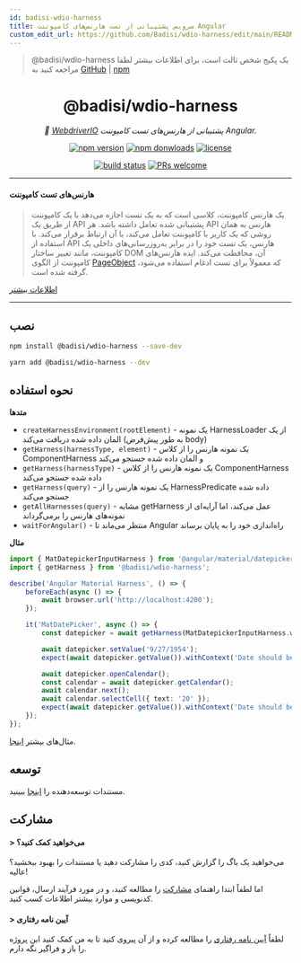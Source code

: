 ```yaml
---
id: badisi-wdio-harness
title: سرویس پشتیبانی از تست هارنس‌های کامپوننت Angular
custom_edit_url: https://github.com/Badisi/wdio-harness/edit/main/README.md
---
```



> @badisi/wdio-harness یک پکیج شخص ثالث است، برای اطلاعات بیشتر لطفا مراجعه کنید به [GitHub](https://github.com/Badisi/wdio-harness) | [npm](https://www.npmjs.com/package/@badisi/wdio-harness)
<h1 align="center">
    @badisi/wdio-harness
</h1>

<p align="center">
    <i>🔬 <a href="https://webdriver.io" alt="wdio">WebdriverIO</a> پشتیبانی از هارنس‌های تست کامپوننت Angular.</i><br/>
</p>

<p align="center">
    <a href="https://www.npmjs.com/package/@badisi/wdio-harness">
        <img src="https://img.shields.io/npm/v/@badisi/wdio-harness.svg?color=blue&logo=npm" alt="npm version" /></a>
    <a href="https://npmcharts.com/compare/@badisi/wdio-harness?minimal=true">
        <img src="https://img.shields.io/npm/dw/@badisi/wdio-harness.svg?color=7986CB&logo=npm" alt="npm donwloads" /></a>
    <a href="https://github.com/badisi/wdio-harness/blob/main/LICENSE">
        <img src="https://img.shields.io/npm/l/@badisi/wdio-harness.svg?color=ff69b4" alt="license" /></a>
</p>

<p align="center">
    <a href="https://github.com/Badisi/wdio-harness/actions/workflows/ci_tests.yml">
        <img src="https://github.com/Badisi/wdio-harness/actions/workflows/ci_tests.yml/badge.svg" alt="build status" /></a>
    <a href="https://github.com/badisi/wdio-harness/blob/main/CONTRIBUTING.md#-submitting-a-pull-request-pr">
        <img src="https://img.shields.io/badge/PRs-welcome-brightgreen.svg" alt="PRs welcome" /></a>
</p>

<hr/>

#### هارنس‌های تست کامپوننت

> یک هارنس کامپوننت، کلاسی است که به یک تست اجازه می‌دهد با یک کامپوننت از طریق یک API پشتیبانی شده تعامل داشته باشد. هر API هارنس به همان روشی که یک کاربر با کامپوننت تعامل می‌کند، با آن ارتباط برقرار می‌کند. با استفاده از API هارنس، یک تست خود را در برابر به‌روزرسانی‌های داخلی یک کامپوننت، مانند تغییر ساختار DOM آن، محافظت می‌کند. ایده هارنس‌های کامپوننت از الگوی [PageObject](https://martinfowler.com/bliki/PageObject.html) که معمولاً برای تست ادغام استفاده می‌شود، گرفته شده است.

[اطلاعات بیشتر](https://material.angular.io/cdk/test-harnesses/overview)

<hr/>

## نصب

```sh
npm install @badisi/wdio-harness --save-dev
```

```sh
yarn add @badisi/wdio-harness --dev
```


## نحوه استفاده

__متدها__

- `createHarnessEnvironment(rootElement)` - یک نمونه HarnessLoader از یک المان داده شده دریافت می‌کند (به طور پیش‌فرض body)
- `getHarness(harnessType, element)` - یک نمونه هارنس را از کلاس ComponentHarness و المان داده شده جستجو می‌کند
- `getHarness(harnessType)` - یک نمونه هارنس را از کلاس ComponentHarness داده شده جستجو می‌کند
- `getHarness(query)` - یک نمونه هارنس را از HarnessPredicate داده شده جستجو می‌کند
- `getAllHarnesses(query)` - مشابه getHarness عمل می‌کند، اما آرایه‌ای از نمونه‌های هارنس را برمی‌گرداند
- `waitForAngular()` - منتظر می‌ماند تا Angular راه‌اندازی خود را به پایان برساند

__مثال__

```ts
import { MatDatepickerInputHarness } from '@angular/material/datepicker/testing';
import { getHarness } from '@badisi/wdio-harness';

describe('Angular Material Harness', () => {
    beforeEach(async () => {
        await browser.url('http://localhost:4200');
    });

    it('MatDatePicker', async () => {
        const datepicker = await getHarness(MatDatepickerInputHarness.with({ selector: '#demo-datepicker-input' }));

        await datepicker.setValue('9/27/1954');
        expect(await datepicker.getValue()).withContext('Date should be 9/27/1954').toBe('9/27/1954');

        await datepicker.openCalendar();
        const calendar = await datepicker.getCalendar();
        await calendar.next();
        await calendar.selectCell({ text: '20' });
        expect(await datepicker.getValue()).withContext('Date should be 10/20/1954').toBe('10/20/1954');
    });
});
```

مثال‌های بیشتر [اینجا][examples].


## توسعه

مستندات توسعه‌دهنده را [اینجا][developer] ببینید.


## مشارکت

#### > می‌خواهید کمک کنید؟

می‌خواهید یک باگ را گزارش کنید، کدی را مشارکت دهید یا مستندات را بهبود ببخشید؟ عالیه!

اما لطفاً ابتدا راهنمای [مشارکت][contributing] را مطالعه کنید، و در مورد فرآیند ارسال، قوانین کدنویسی و موارد بیشتر اطلاعات کسب کنید.

#### > آیین نامه رفتاری

لطفاً [آیین نامه رفتاری][codeofconduct] را مطالعه کرده و از آن پیروی کنید تا به من کمک کنید این پروژه را باز و فراگیر نگه دارم.




[developer]: https://github.com/badisi/wdio-harness/blob/main/DEVELOPER.md
[contributing]: https://github.com/badisi/wdio-harness/blob/main/CONTRIBUTING.md
[codeofconduct]: https://github.com/badisi/wdio-harness/blob/main/CODE_OF_CONDUCT.md
[examples]: https://github.com/badisi/wdio-harness/blob/main/projects/tests-e2e/harness.e2e.ts